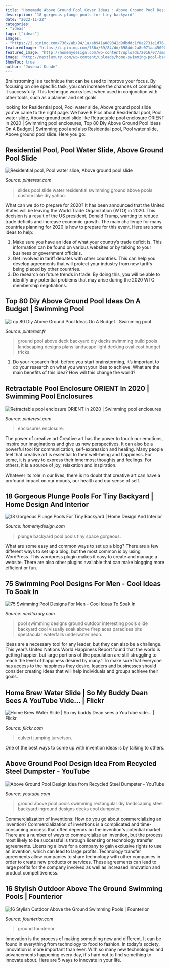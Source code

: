 ```yaml
---
title: "Homemade Above Ground Pool Cover Ideas : Above Ground Pool Design Idea From Recycled Steel Dumpster"
description: "18 gorgeous plunge pools for tiny backyard"
date: "2022-11-22"
categories:
- "ideas"
tags: ["ideas"]
images:
- "https://i.pinimg.com/736x/ab/94/1a/ab941a089342d9dbddc1f0a2731e1d76--pool-slides-furniture-ideas.jpg"
featuredImage: "https://i.pinimg.com/736x/69/84/dd/6984dd2a8c071aa45090a1b965055e86.jpg"
featured_image: "http://homemydesign.com/wp-content/uploads/2016/07/small-plunge-pool-for-small-backyard.jpg"
image: "http://nextluxury.com/wp-content/uploads/home-swimming-pool-backyard-waterslide-design.jpg"
ShowToc: true
author: "Juvenal Kunde"
---
```



Brainstroming is a technique that can be used to improve your focus. By focusing on one specific task, you can increase the chances of completing it successfully. This technique works best when used in conjunction with other tools, such as a planner and set goals.

	

		
looking for Residential pool, Pool water slide, Above ground pool slide you've came to the right page. We have 8 Pics about Residential pool, Pool water slide, Above ground pool slide like Retractable pool enclosure ORIENT in 2020 | Swimming pool enclosures, Top 80 Diy Above Ground Pool Ideas On A Budget | Swimming pool and also Residential pool, Pool water slide, Above ground pool slide. Here you go:
		
    
## Residential Pool, Pool Water Slide, Above Ground Pool Slide

<img loading=lazy src="https://i.pinimg.com/736x/ab/94/1a/ab941a089342d9dbddc1f0a2731e1d76--pool-slides-furniture-ideas.jpg" onerror="this.onerror=null;this.src='https://tse3.mm.bing.net/th?id=OIP.eI6hxv6rUJnL_2pwVZhX2QHaFA&amp;pid=15.1';" alt="Residential pool, Pool water slide, Above ground pool slide">

_Source: pinterest.com_

>slides pool slide water residential swimming ground above pools custom lake diy yahoo. 

	

What can we do to prepare for 2020?
It has been announced that the United States will be leaving the World Trade Organization (WTO) in 2020. This decision is a result of the US president, Donald Trump, wanting to reduce trade deficits and increase economic growth. The main challenge for many countries planning for 2020 is how to prepare for this event. Here are some ideas to help: 
1. Make sure you have an idea of what your country’s trade deficit is. This information can be found on various websites or by talking to your business or government officials. 
2. Get involved in tariff debates with other countries. This can help you develop agreements that will protect your industry from new tariffs being placed by other countries. 
3. Do research on future trends in trade. By doing this, you will be able to identify any potential problems that may arise during the 2020 WTO membership negotiations.

    
## Top 80 Diy Above Ground Pool Ideas On A Budget | Swimming Pool

<img loading=lazy src="https://i.pinimg.com/736x/69/84/dd/6984dd2a8c071aa45090a1b965055e86.jpg" onerror="this.onerror=null;this.src='https://tse2.mm.bing.net/th?id=OIP.u_KGsFQeiOKQeot2Gn1VrwHaFj&amp;pid=15.1';" alt="Top 80 Diy Above Ground Pool Ideas On A Budget | Swimming pool">

_Source: pinterest.fr_

>ground pool above deck backyard diy decks swimming build pools landscaping designs plans landscape light decking oval cost budget tricks. 

	

1. Do your research first: before you start brainstorming, it’s important to do your research on what you want your idea to achieve. What are the main benefits of this idea? How will this change the world?

    
## Retractable Pool Enclosure ORIENT In 2020 | Swimming Pool Enclosures

<img loading=lazy src="https://i.pinimg.com/736x/46/50/74/4650744039478b766f960f8cd1043e54.jpg" onerror="this.onerror=null;this.src='https://tse1.mm.bing.net/th?id=OIP.ZwyBElvymCj2yFPr8B62cgHaFj&amp;pid=15.1';" alt="Retractable pool enclosure ORIENT in 2020 | Swimming pool enclosures">

_Source: pinterest.com_

>enclosures enclosure. 

	

The power of creative art
Creative art has the power to touch our emotions, inspire our imaginations and give us new perspectives. It can also be a powerful tool for communication, self-expression and healing.
Many people feel that creative art is essential to their well-being and happiness. For some, it is a way to express their innermost thoughts and feelings. For others, it is a source of joy, relaxation and inspiration.

Whatever its role in our lives, there is no doubt that creative art can have a profound impact on our moods, our health and our sense of self.

    
## 18 Gorgeous Plunge Pools For Tiny Backyard | Home Design And Interior

<img loading=lazy src="http://homemydesign.com/wp-content/uploads/2016/07/small-plunge-pool-for-small-backyard.jpg" onerror="this.onerror=null;this.src='https://tse3.mm.bing.net/th?id=OIP.b6JK5AjCiH92xj8gvT4C5AHaJ6&amp;pid=15.1';" alt="18 Gorgeous Plunge Pools For Tiny Backyard | Home Design And Interior">

_Source: homemydesign.com_

>plunge backyard pool pools tiny space gorgeous. 

	

What are some easy and common ways to set up a blog?
There are a few different ways to set up a blog, but the most common is by using WordPress. This wordpress plugin makes it easy to create and manage a website. There are also other plugins available that can make blogging more efficient or fun.

    
## 75 Swimming Pool Designs For Men - Cool Ideas To Soak In

<img loading=lazy src="http://nextluxury.com/wp-content/uploads/home-swimming-pool-backyard-waterslide-design.jpg" onerror="this.onerror=null;this.src='https://tse1.mm.bing.net/th?id=OIP.SounVQxE_LLndlrCOc1sFAHaEs&amp;pid=15.1';" alt="75 Swimming Pool Designs For Men - Cool Ideas To Soak In">

_Source: nextluxury.com_

>pool swimming designs ground outdoor interesting pools slide backyard cool visually soak above fireplaces paradises pits spectacular waterfalls underwater neon. 

	

Ideas are a necessary tool for any leader, but they can also be a challenge. This year’s United Nations World Happiness Report found that the world is getting happier, but large portions of the population are still struggling to reach the level of happiness desired by many.1 To make sure that everyone has access to the happiness they desire, leaders and businesses should consider creating ideas that will help individuals and groups achieve their goals.

    
## Home Brew Water Slide | So My Buddy Dean Sees A YouTube Vide… | Flickr

<img loading=lazy src="https://c1.staticflickr.com/7/6012/5979980455_fce0ff0d51_b.jpg" onerror="this.onerror=null;this.src='https://tse4.mm.bing.net/th?id=OIP.DDtCYleKolOeMhW0viLdMgHaJy&amp;pid=15.1';" alt="Home Brew Water Slide | So my buddy Dean sees a YouTube vide… | Flickr">

_Source: flickr.com_

>culvert jumping jurvetson. 

	

One of the best ways to come up with invention ideas is by talking to others.

    
## Above Ground Pool Design Idea From Recycled Steel Dumpster - YouTube

<img loading=lazy src="https://i.ytimg.com/vi/FokKQUQojxI/maxresdefault.jpg" onerror="this.onerror=null;this.src='https://tse1.mm.bing.net/th?id=OIP.3ly2svD2ap3xFNt0HrctEQHaEK&amp;pid=15.1';" alt="Above Ground Pool Design Idea from Recycled Steel Dumpster - YouTube">

_Source: youtube.com_

>ground above pool pools swimming rectangular diy landscaping steel backyard inground designs decks cool dumpster. 

	

Commercialization of Inventions: How do you go about commercializing an invention?
Commercialization of inventions is a complicated and time-consuming process that often depends on the invention's potential market. There are a number of ways to commercialize an invention, but the process most likely to be successful is through licensing or technology transfer agreements. Licensing allows for a company to gain exclusive rights to use an invention, which can lead to large profits. Technology transfer agreements allow companies to share technology with other companies in order to create new products or services. These agreements can lead to large profits for the company involved as well as increased innovation and product competitiveness.

    
## 16 Stylish Outdoor Above The Ground Swimming Pools | Founterior

<img loading=lazy src="http://founterior.com/wp-content/uploads/2014/07/Creative-pool-with-transparent-shelter-.jpg" onerror="this.onerror=null;this.src='https://tse1.mm.bing.net/th?id=OIP.7bhCuIpEeA4y3F609CTKMAHaFY&amp;pid=15.1';" alt="16 Stylish Outdoor Above the Ground Swimming Pools | Founterior">

_Source: founterior.com_

>ground founterior. 

	

Innovation is the process of making something new and different. It can be found in everything from technology to food to fashion. In today's society, innovation is more important than ever. With so many new technologies and advancements happening every day, it's hard not to find something to innovate about. Here are 5 ways to innovate in your life.

